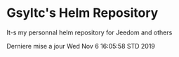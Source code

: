 # Gsyltc's Helm Repository

It-s my personnal helm repository for Jeedom and others

Derniere mise a jour Wed Nov  6 16:05:58 STD 2019

